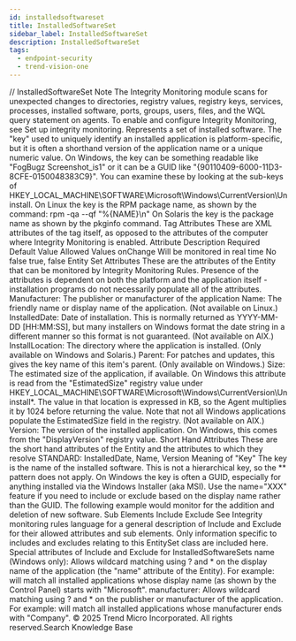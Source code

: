 ```yaml
---
id: installedsoftwareset
title: InstalledSoftwareSet
sidebar_label: InstalledSoftwareSet
description: InstalledSoftwareSet
tags:
  - endpoint-security
  - trend-vision-one
---
```


/*<![CDATA[*/ $('#title').html($('meta[name=map-description]').attr('content')); /*]]>*/ InstalledSoftwareSet Note The Integrity Monitoring module scans for unexpected changes to directories, registry values, registry keys, services, processes, installed software, ports, groups, users, files, and the WQL query statement on agents. To enable and configure Integrity Monitoring, see Set up integrity monitoring. Represents a set of installed software. The "key" used to uniquely identify an installed application is platform-specific, but it is often a shorthand version of the application name or a unique numeric value. On Windows, the key can be something readable like "FogBugz Screenshot_is1" or it can be a GUID like "{90110409-6000-11D3-8CFE-0150048383C9}". You can examine these by looking at the sub-keys of HKEY_LOCAL_MACHINE\SOFTWARE\Microsoft\Windows\CurrentVersion\Uninstall. On Linux the key is the RPM package name, as shown by the command: rpm -qa --qf "%{NAME}\n" On Solaris the key is the package name as shown by the pkginfo command. Tag Attributes These are XML attributes of the tag itself, as opposed to the attributes of the computer where Integrity Monitoring is enabled. Attribute Description Required Default Value Allowed Values onChange Will be monitored in real time No false true, false Entity Set Attributes These are the attributes of the Entity that can be monitored by Integrity Monitoring Rules. Presence of the attributes is dependent on both the platform and the application itself - installation programs do not necessarily populate all of the attributes. Manufacturer: The publisher or manufacturer of the application Name: The friendly name or display name of the application. (Not available on Linux.) InstalledDate: Date of installation. This is normally returned as YYYY-MM-DD [HH:MM:SS], but many installers on Windows format the date string in a different manner so this format is not guaranteed. (Not available on AIX.) InstallLocation: The directory where the application is installed. (Only available on Windows and Solaris.) Parent: For patches and updates, this gives the key name of this item's parent. (Only available on Windows.) Size: The estimated size of the application, if available. On Windows this attribute is read from the "EstimatedSize" registry value under HKEY_LOCAL_MACHINE\SOFTWARE\Microsoft\Windows\CurrentVersion\Uninstall\*. The value in that location is expressed in KB, so the Agent multiplies it by 1024 before returning the value. Note that not all Windows applications populate the EstimatedSize field in the registry. (Not available on AIX.) Version: The version of the installed application. On Windows, this comes from the "DisplayVersion" registry value. Short Hand Attributes These are the short hand attributes of the Entity and the attributes to which they resolve STANDARD: InstalledDate, Name, Version Meaning of "Key" The key is the name of the installed software. This is not a hierarchical key, so the ** pattern does not apply. On Windows the key is often a GUID, especially for anything installed via the Windows Installer (aka MSI). Use the name="XXX" feature if you need to include or exclude based on the display name rather than the GUID. The following example would monitor for the addition and deletion of new software. <InstalledSoftwareSet> <include key="\*"/> <attributes/> </InstalledSoftwareSet> Sub Elements Include Exclude See Integrity monitoring rules language for a general description of Include and Exclude for their allowed attributes and sub elements. Only information specific to includes and excludes relating to this EntitySet class are included here. Special attributes of Include and Exclude for InstalledSoftwareSets name (Windows only): Allows wildcard matching using ? and * on the display name of the application (the "name" attribute of the Entity). For example: <InstalledSoftwareSet> <include name="Microsoft*"/> <InstalledSoftwareSet> will match all installed applications whose display name (as shown by the Control Panel) starts with "Microsoft". manufacturer: Allows wildcard matching using ? and * on the publisher or manufacturer of the application. For example: <InstalledSoftwareSet> <include manufacturer="* Company "/> <InstalledSoftwareSet> will match all installed applications whose manufacturer ends with "Company". © 2025 Trend Micro Incorporated. All rights reserved.Search Knowledge Base